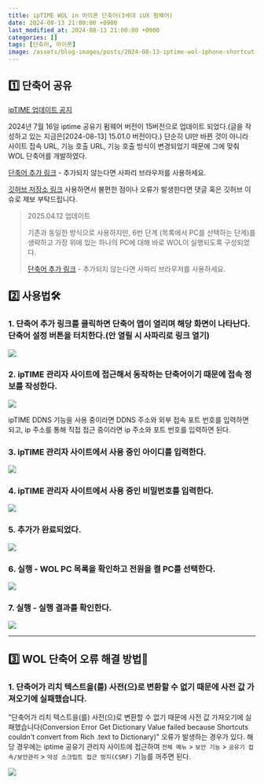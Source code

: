 ```yaml
---
title: ipTIME WOL in 아이폰 단축어(3세대 iUX 펌웨어)
date: 2024-08-13 21:00:00 +0900
last_modified_at: 2024-08-13 21:00:00 +0900
categories: []
tags: [단축어, 아이폰]
image: /assets/blog-images/posts/2024-08-13-iptime-wol-iphone-shortcut-3rd-gen-iux/title.png
---
```


## 1️⃣ 단축어 공유

[ipTIME 업데이트 공지](https://iptime.com/iptime/?page_id=16&uid=25871&mod=documen)

2024년 7월 16일 iptime 공유기 펌웨어 버전이 15버전으로 업데이트 되었다.(글을 작성하고 있는 지금은\[2024-08-13] 15.01.0 버전이다.) 단순히 UI만 바뀐 것이 아니라 사이트 접속 URL, 기능 호출 URL, 기능 호출 방식이 변경되었기 때문에 그에 맞춰 WOL 단축어를 개발하였다.

[단축어 추가 링크](https://www.icloud.com/shortcuts/0eeb895339314427ba44811e3c8cfe83) - 추가되지 않는다면 사파리 브라우저를 사용하세요.

[깃허브 저장소 링크](https://github.com/mrpark219/ipTIME-WOL)
사용하면서 불편한 점이나 오류가 발생한다면 댓글 혹은 깃허브 이슈로 제보 부탁드립니다.

> 2025.04.12 업데이트
>
> 기존과 동일한 방식으로 사용하지만, 6번 단계 (목록에서 PC를 선택하는 단계)를 생략하고
> 가장 위에 있는 하나의 PC에 대해 바로 WOL이 실행되도록 구성되었다.
>
> [단축어 추가 링크](https://www.icloud.com/shortcuts/8fd0216e73734001b87fdb25362d6424) - 추가되지 않는다면 사파리 브라우저를 사용하세요.

## 2️⃣ 사용법🛠️

### 1. 단축어 추가 링크를 클릭하면 단축어 앱이 열리며 해당 화면이 나타난다. 단축어 설정 버튼을 터치한다.(안 열릴 시 사파리로 링크 열기)

![](/assets/blog-images/posts/2024-08-13-iptime-wol-iphone-shortcut-3rd-gen-iux/2025-02-02-23-38-57.png)

### 2. ipTIME 관리자 사이트에 접근해서 동작하는 단축어이기 때문에 접속 정보를 작성한다.

![](/assets/blog-images/posts/2024-08-13-iptime-wol-iphone-shortcut-3rd-gen-iux/2025-02-02-23-39-10.png)

ipTIME DDNS 기능을 사용 중이라면 DDNS 주소와 외부 접속 포트 번호를 입력하면 되고, ip 주소를 통해 직접 접근 중이라면 ip 주소와 포트 번호를 입력하면 된다.

### 3. ipTIME 관리자 사이트에서 사용 중인 아이디를 입력한다.

![](/assets/blog-images/posts/2024-08-13-iptime-wol-iphone-shortcut-3rd-gen-iux/2025-02-02-23-39-18.png)

### 4. ipTIME 관리자 사이트에서 사용 중인 비밀번호를 입력한다.

![](/assets/blog-images/posts/2024-08-13-iptime-wol-iphone-shortcut-3rd-gen-iux/2025-02-02-23-39-26.png)

### 5. 추가가 완료되었다.

![](/assets/blog-images/posts/2024-08-13-iptime-wol-iphone-shortcut-3rd-gen-iux/2025-02-02-23-39-36.png)

### 6. 실행 - WOL PC 목록을 확인하고 전원을 켤 PC를 선택한다.

![](/assets/blog-images/posts/2024-08-13-iptime-wol-iphone-shortcut-3rd-gen-iux/2025-02-02-23-39-43.png)

### 7. 실행 - 실행 결과를 확인한다.

![](/assets/blog-images/posts/2024-08-13-iptime-wol-iphone-shortcut-3rd-gen-iux/2025-02-02-23-39-55.png)

---

## 3️⃣ WOL 단축어 오류 해결 방법🚨

### 1. 단축어가 리치 텍스트을(를) 사전(으)로 변환할 수 없기 때문에 사전 값 가져오기에 실패했습니다.

"단축어가 리치 텍스트을(를) 사전(으)로 변환할 수 없기 때문에 사전 값 가져오기에 실패했습니다(Conversion Error Get Dictionary Value failed because Shortcuts couldn't convert from Rich .text to Dictionary)" 오류가 발생하는 경우가 있다. 해당 경우에는 iptime 공유기 관리자 사이트에 접근하여 `전체 메뉴` > `보안 기능` > `공유기 접속/보안관리` > `악성 스크립트 접근 방지(CSRF)` 기능를 꺼주면 된다.

![](/assets/blog-images/posts/2024-08-13-iptime-wol-iphone-shortcut-3rd-gen-iux/2025-02-03-00-01-28.png)
